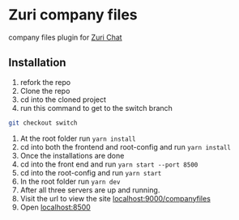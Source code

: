 
# Zuri company files

company files plugin for [Zuri Chat](https://zuri.chat/)
## Installation

1. refork the repo
1. Clone the repo
1. cd into the cloned project
1. run this command to get to the switch branch
```bash 
git checkout switch
```
1. At the root folder run `yarn install`
2. cd into both the frontend and root-config and run `yarn install`
3. Once the installations are done
4. cd into the front end and run `yarn start --port 8500`
5. cd into the root-config and run `yarn start`
6. In the root folder run `yarn dev`
7. After all three servers are up and running. 
8. Visit the url to view the site [localhost:9000/companyfiles](localhost:9000/companyfiles)
9. Open [localhost:8500](localhost:8500)
